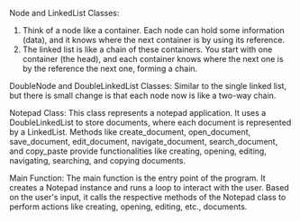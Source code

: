 Node and LinkedList Classes:
1) Think of a node like a container. Each node can hold some information (data), and it knows where the next container is by using its reference.
2) The linked list is like a chain of these containers. You start with one container (the head), and each container knows where the next one is by the reference the next one, forming a chain.

DoubleNode and DoubleLinkedList Classes:
Similar to the single linked list, but there is small change is that each node now is like a two-way chain.

Notepad Class:
This class represents a notepad application.
It uses a DoubleLinkedList to store documents, where each document is represented by a LinkedList.
Methods like create_document, open_document, save_document, edit_document, navigate_document, search_document, and copy_paste provide functionalities like creating, opening, editing, navigating, searching, and copying documents.

Main Function:
The main function is the entry point of the program.
It creates a Notepad instance and runs a loop to interact with the user.
Based on the user's input, it calls the respective methods of the Notepad class to perform actions like creating, opening, editing, etc., documents.
